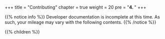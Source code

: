 +++
title = "Contributing"
chapter = true
weight = 20
pre = "<b>4. </b>"
+++

{{% notice info %}}
Developer documentation is incomplete at this time. As such, your mileage may vary with the following contents.
{{% /notice %}}

{{% children %}}